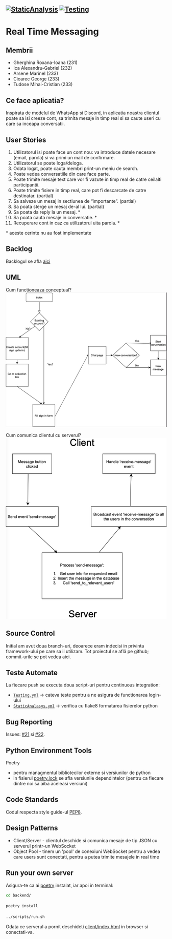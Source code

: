 [![StaticAnalysis](https://github.com/AlexandruIca/MDS/actions/workflows/StaticAnalysis.yml/badge.svg)](https://github.com/AlexandruIca/MDS/actions/workflows/StaticAnalysis.yml)
[![Testing](https://github.com/AlexandruIca/MDS/actions/workflows/Testing.yml/badge.svg)](https://github.com/AlexandruIca/MDS/actions/workflows/Testing.yml)
---
# Real Time Messaging

## Membrii
* Gherghina Roxana-Ioana (231)
* Ica Alexandru-Gabriel (232)
* Arsene Marinel (233)
* Cioarec George (233)
* Tudose Mihai-Cristian (233)


## Ce face aplicatia?
Inspirata de modelul de WhatsApp si Discord, in aplicatia noastra clientul poate sa isi creeze cont, sa trimita mesaje in timp real si sa caute useri cu care sa inceapa conversatii. 

## User Stories

1. Utilizatorul isi poate face un cont nou: va introduce datele necesare (email, parola) si va primi un mail de confirmare.
2. Utilizatorul se poate loga/deloga.
3. Odata logat, poate cauta membri print-un meniu de search.
4. Poate vedea conversatiile din care face parte.
5. Poate trimite mesaje text care vor fi vazute in timp real de catre ceilalti participantii.
6. Poate trimite fisiere in timp real, care pot fi descarcate de catre destinatar. (partial)
7. Sa salveze un mesaj in sectiunea de “importante”. (partial)
8. Sa poata sterge un mesaj de-al lui. (partial)
9. Sa poata da reply la un mesaj. *
10. Sa poata cauta mesaje in conversatie. *
11. Recuperare cont in caz ca utilizatorul uita parola. *

\* aceste cerinte nu au fost implementate


## Backlog

Backlogul se afla [aici](https://github.com/AlexandruIca/MDS/projects/1) 



## UML

Cum functioneaza conceptual?
![Diagrama aici](./media/UML.png)

Cum comunica clientul cu serverul?
![Diagrama aici](./media/UMLServer.png)



## Source Control

Initial am avut doua branch-uri, deoarece eram indecisi in privinta framework-ului pe care sa il utilizam.
Tot proiectul se află pe github; commit-urile se pot vedea aici.



## Teste Automate

La fiecare push se executa doua script-uri pentru continuous integration:
* [`Testing.yml`](https://github.com/AlexandruIca/MDS/blob/main/.github/workflows/Testing.yml) -> cateva teste pentru a ne asigura de functionarea login-ului
* [`StaticAnalasys.yml`](https://github.com/AlexandruIca/MDS/blob/main/.github/workflows/StaticAnalysis.yml) -> verifica cu flake8 formatarea fisierelor python


## Bug Reporting

Issues: [#21](https://github.com/AlexandruIca/MDS/issues/21) si [#22](https://github.com/AlexandruIca/MDS/issues/22).

## Python Environment Tools
Poetry
* pentru managmentul bibliotecilor externe si versiunilor de python
* in fisierul [poetry.lock](https://github.com/AlexandruIca/MDS/blob/main/backend/poetry.lock) se afla versiunile dependintelor (pentru ca fiecare dintre noi sa aiba aceleasi versiuni)

## Code Standards
Codul respecta style guide-ul [PEP8](https://www.python.org/dev/peps/pep-0008/).

## Design Patterns
* Client/Server - clientul deschide si comunica mesaje de tip JSON cu serverul printr-un WebSocket
* Object Pool - tinem un 'pool' de conexiuni WebSocket pentru a vedea care users sunt conectati, pentru a putea trimite mesajele in real time

## Run your own server

Asigura-te ca ai [poetry](https://python-poetry.org/) instalat, iar apoi in terminal:
```sh
cd backend/

poetry install

../scripts/run.sh
```
Odata ce serverul a pornit deschideti [client/index.html](client/index.html) in browser si conectati-va.

